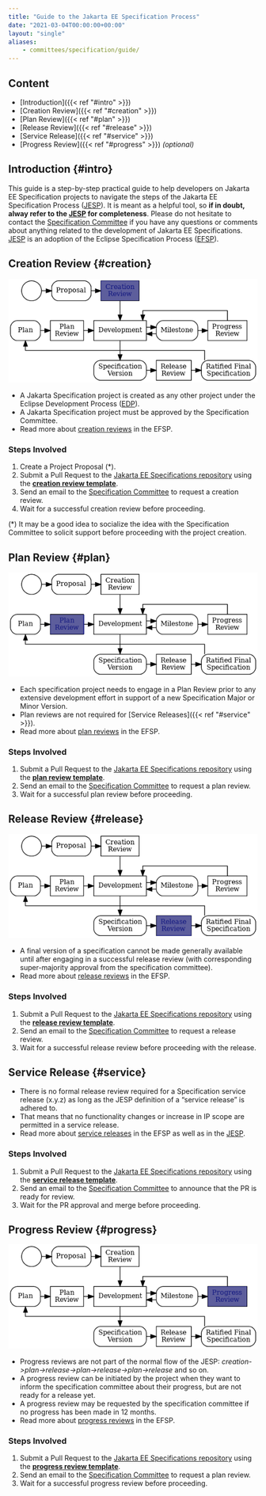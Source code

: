 ```yaml
---
title: "Guide to the Jakarta EE Specification Process"
date: "2021-03-04T00:00:00+00:00"
layout: "single"
aliases:
    - committees/specification/guide/
---
```


## Content

- [Introduction]({{< ref "#intro" >}})
- [Creation Review]({{< ref "#creation" >}})
- [Plan Review]({{< ref "#plan" >}})
- [Release Review]({{< ref "#release" >}})
- [Service Release]({{< ref "#service" >}})
- [Progress Review]({{< ref "#progress" >}}) *(optional)*

## Introduction {#intro}

This guide is a step-by-step practical guide to help developers on Jakarta EE Specification projects to navigate the steps of the Jakarta EE Specification Process ([JESP](https://jakarta.ee/about/jesp/)). 
It is meant as a helpful tool, so **if in doubt, alway refer to the [JESP](https://jakarta.ee/about/jesp/) for completeness**. 
Please do not hesitate to contact the [Specification Committee](mailto:jakarta.ee-spec@eclipse.org) if you have any questions or comments about anything related to the development of Jakarta EE Specifications.
[JESP](https://jakarta.ee/about/jesp/) is an adoption of the Eclipse Specification Process ([EFSP](https://www.eclipse.org/projects/efsp/)).

## Creation Review {#creation}

![Creation Review](JESP_creation-review.png)

* A Jakarta Specification project is created as any other project under the Eclipse Development Process ([EDP](https://www.eclipse.org/projects/dev_process/)).
* A Jakarta Specification project must be approved by the Specification Committee.
* Read more about [creation reviews](https://www.eclipse.org/projects/efsp/#efsp-reviews-creation) in the EFSP.

### Steps Involved

1. Create a Project Proposal (*).
2. Submit a Pull Request to the [Jakarta EE Specifications repository](https://github.com/jakartaee/specifications) using the **[creation review template](https://github.com/jakartaee/specifications/blob/master/.github/PULL_REQUEST_TEMPLATE/creation_review_pr_template.md)**.
3. Send an email to the [Specification Committee](mailto:jakarta.ee-spec@eclipse.org) to request a creation review.
4. Wait for a successful creation review before proceeding.

(*) It may be a good idea to socialize the idea with the Specification Committee to solicit support before proceeding with the project creation.

## Plan Review {#plan}

![Plan Review](JESP_plan-review.png)

* Each specification project needs to engage in a Plan Review prior to any extensive development effort in support of a new Specification Major or Minor Version. 
* Plan reviews are not required for [Service Releases]({{< ref "#service" >}}).
* Read more about [plan reviews](https://www.eclipse.org/projects/efsp/#efsp-reviews-plan) in the EFSP.

### Steps Involved

1. Submit a Pull Request to the [Jakarta EE Specifications repository](https://github.com/jakartaee/specifications) using the **[plan review template](https://github.com/jakartaee/specifications/blob/master/.github/PULL_REQUEST_TEMPLATE/plan_review_pr_template.md)**.
2. Send an email to the [Specification Committee](mailto:jakarta.ee-spec@eclipse.org) to request a plan review.
3. Wait for a successful plan review before proceeding.

## Release Review {#release}

![Release Review](JESP_release-review.png)

* A final version of a specification cannot be made generally available until after engaging in a successful release review (with corresponding super-majority approval from the specification committee).
* Read more about [release reviews](https://www.eclipse.org/projects/efsp/#efsp-reviews-release) in the EFSP.

### Steps Involved

1. Submit a Pull Request to the [Jakarta EE Specifications repository](https://github.com/jakartaee/specifications) using the **[release review template](https://github.com/jakartaee/specifications/blob/master/.github/PULL_REQUEST_TEMPLATE/pull_request_template.md)**.
2. Send an email to the [Specification Committee](mailto:jakarta.ee-spec@eclipse.org) to request a release review.
3. Wait for a successful release review before proceeding with the release.

## Service Release {#service}

* There is no formal release review required for a Specification service release (x.y.z) as long as the JESP definition of a “service release” is adhered to.
* That means that no functionality changes or increase in IP scope are permitted in a service release. 
* Read more about [service releases](https://www.eclipse.org/projects/efsp/#efsp-releases-service) in the EFSP as well as in the [JESP](https://jakarta.ee/about/jesp/).

### Steps Involved

1. Submit a Pull Request to the [Jakarta EE Specifications repository](https://github.com/jakartaee/specifications) using the **[service release template](https://github.com/jakartaee/specifications/blob/master/.github/PULL_REQUEST_TEMPLATE/service_release_pr_template.md)**.
2. Send an email to the [Specification Committee](mailto:jakarta.ee-spec@eclipse.org) to announce that the PR is ready for review.
3. Wait for the PR approval and merge before proceeding.

## Progress Review {#progress}

![Progress Review](JESP_progress-review.png)

* Progress reviews are not part of the normal flow of the JESP: *creation->plan->release->plan->release->plan->release* and so on.
* A progress review can be initiated by the project when they want to inform the specification committee about their progress, but are not ready for a release yet.
* A progress review may be requested by the specification committee if no progress has been made in 12 months.
* Read more about [progress reviews](https://www.eclipse.org/projects/efsp/#efsp-reviews-progress) in the EFSP.

### Steps Involved

1. Submit a Pull Request to the [Jakarta EE Specifications repository](https://github.com/jakartaee/specifications) using the **[progress review template](https://github.com/jakartaee/specifications/blob/master/.github/PULL_REQUEST_TEMPLATE/progress_review_pr_template.md)**.
2. Send an email to the [Specification Committee](mailto:jakarta.ee-spec@eclipse.org) to request a plan review.
3. Wait for a successful progress review before proceeding.
